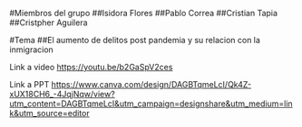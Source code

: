 #Miembros del grupo
##Isidora Flores 
##Pablo Correa
##Cristian Tapia
##Cristpher Aguilera

#Tema
##El aumento de delitos post pandemia y su relacion con la inmigracion

Link a video
https://youtu.be/b2GaSpV2ces

Link a PPT
https://www.canva.com/design/DAGBTqmeLcI/Qk4Z-xUX18CH6_-4JqjNqw/view?utm_content=DAGBTqmeLcI&utm_campaign=designshare&utm_medium=link&utm_source=editor